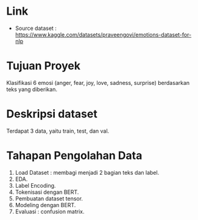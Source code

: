 # **Link**
- Source dataset : https://www.kaggle.com/datasets/praveengovi/emotions-dataset-for-nlp

# **Tujuan Proyek**  
Klasifikasi 6 emosi (anger, fear, joy, love, sadness, surprise) berdasarkan teks yang diberikan.

# **Deskripsi dataset** 
Terdapat 3 data, yaitu train, test, dan val.

# **Tahapan Pengolahan Data** 
1. Load Dataset : membagi menjadi 2 bagian teks dan label.
2. EDA.
3. Label Encoding.
4. Tokenisasi dengan BERT.
5. Pembuatan dataset tensor.
6. Modeling dengan BERT.
7. Evaluasi : confusion matrix.
